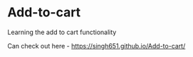 # Add-to-cart
Learning the add to cart functionality

Can check out here - https://singh651.github.io/Add-to-cart/
